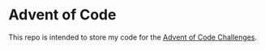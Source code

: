 # Advent of Code

This repo is intended to store my code for the [Advent of Code Challenges](https://adventofcode.com).
